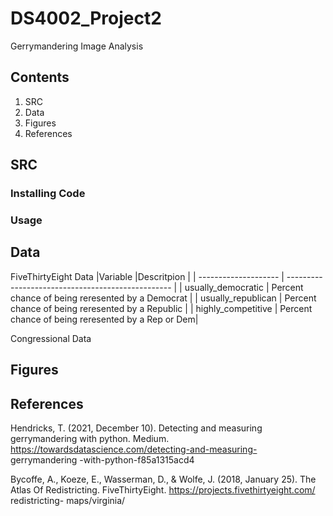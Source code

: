 # DS4002_Project2
Gerrymandering Image Analysis

## Contents
1. SRC
2. Data
3. Figures
4. References

## SRC
### Installing Code
### Usage

## Data
FiveThirtyEight Data
|Variable              |Descritpion                                        |
| -------------------- | ------------------------------------------------- |
| usually_democratic   | Percent chance of being reresented by a Democrat  |
| usually_republican   | Percent chance of being reresented by a Republic  |
| highly_competitive   | Percent chance of being reresented by a Rep or Dem|




Congressional Data
## Figures

## References
Hendricks, T. (2021, December 10). Detecting and measuring gerrymandering with python. Medium. https://towardsdatascience.com/detecting-and-measuring- gerrymandering -with-python-f85a1315acd4 

Bycoffe, A., Koeze, E., Wasserman, D., & Wolfe, J. (2018, January 25). The Atlas Of Redistricting. FiveThirtyEight. https://projects.fivethirtyeight.com/ redistricting- maps/virginia/
